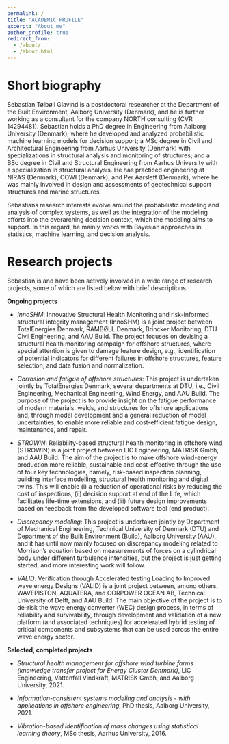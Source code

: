 ```yaml
---
permalink: /
title: "ACADEMIC PROFILE"
excerpt: "About me"
author_profile: true
redirect_from: 
  - /about/
  - /about.html
---
```


Short biography
====
Sebastian Tølbøll Glavind is a postdoctoral researcher at the Department of the Built Environment, Aalborg University (Denmark), and he is further working as a consultant for the company NORTH consulting (CVR 14294481). Sebastian holds a PhD degree in Engineering from Aalborg University (Denmark), where he developed and analyzed probabilistic machine learning models for decision support; a MSc degree in Civil and Architectural Engineering from Aarhus University (Denmark) with specializations in structural analysis and monitoring of structures; and a BSc degree in Civil and Structural Engineering from Aarhus University with a specialization in structural analysis. He has practiced engineering at NIRAS (Denmark), COWI (Denmark), and Per Aarsleff (Denmark), where he was mainly involved in design and assessments of geotechnical support structures and marine structures.

Sebastians research interests evolve around the probabilistic modeling and analysis of complex systems, as well as the integration of the modeling efforts into the overarching decision context, which the modeling aims to support. In this regard, he mainly works with Bayesian approaches in statistics, machine learning, and decision analysis.  

Research projects
====
Sebastian is and have been actively involved in a wide range of research projects, some of which are listed below with brief descriptions.

**Ongoing projects** 

* *InnoSHM*: 
Innovative Structural Health Monitoring and risk-informed structural integrity management (InnoSHM) is a joint project between TotalEnergies Denmark, RAMBØLL Denmark, Brincker Monitoring, DTU Civil Engineering, and AAU Build. The project focuses on devising a structural health monitoring campaign for offshore structures, where special attention is given to damage feature design, e.g., identification of potential indicators for different failures in offshore structures, feature selection, and data fusion and normalization.         

* *Corrosion and fatigue of offshore structures*: 
This project is undertaken jointly by TotalEnergies Denmark, several departments at DTU, i.e., Civil Engineering, Mechanical Engineering, Wind Energy, and AAU Build. The purpose of the project is to provide insight on the fatigue performance of modern materials, welds, and structures for offshore applications and, through model development and a general reduction of model uncertainties, to enable more reliable and cost-efficient fatigue design, maintenance, and repair.

* *STROWIN*: 
Reliability-based structural health monitoring in offshore wind (STROWIN) is a joint project between LIC Engineering, MATRISK Gmbh, and AAU Build. The aim of the project is to make offshore wind-energy production more reliable, sustainable and cost-effective through the use of four key technologies, namely, risk-based inspection planning, building interface modelling, structural health monitoring and digital twins. This will enable (i) a reduction of operational risks by reducing the cost of inspections, (ii) decision support at end of the Life, which facilitates life-time extensions, and (iii) future design improvements based on feedback from the developed software tool (end product).

* *Discrepancy modeling*: 
This project is undertaken jointly by Department of Mechanical Engineering, Technical University of Denmark (DTU) and Department of the Built Environment (Build), Aalborg University (AAU), and it has until now mainly focused on discrepancy modeling related to Morrison’s equation based on measurements of forces on a cylindrical body under different turbulence intensities, but the project is just getting started, and more interesting work will follow.

* *VALID*: 
Verification through Accelerated testing Loading to Improved wave energy Designs (VALID) is a joint project between, among others, WAVEPISTON, AQUATERA, and CORPOWER OCEAN AB, Technical University of Delft, and AAU Build. The main objective of the project is to de-risk the wave energy converter (WEC) design process, in terms of reliability and survivability, through development and validation of a new platform (and associated techniques) for accelerated hybrid testing of critical components and subsystems that can be used across the entire wave energy sector.  

**Selected, completed projects**

* *Structural health management for offshore wind turbine farms (knowledge transfer project for Energy Cluster Denmark)*, LIC Engineering, Vattenfall Vindkraft, MATRISK Gmbh, and Aalborg University, 2021. 

* *Information-consistent systems modeling and analysis - with applications in offshore engineering*, PhD thesis, Aalborg University, 2021.

* *Vibration-based identification of mass changes using statistical learning theory*, MSc thesis, Aarhus University, 2016.
